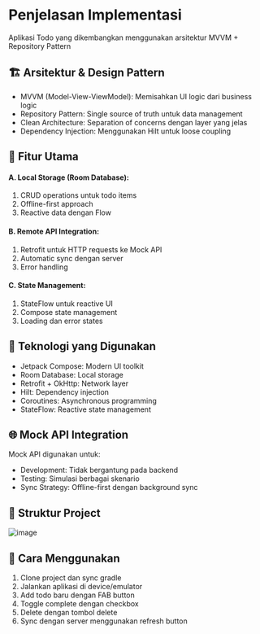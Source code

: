 # Penjelasan Implementasi
Aplikasi Todo yang dikembangkan menggunakan arsitektur MVVM + Repository Pattern

## 🏗️ Arsitektur & Design Pattern
- MVVM (Model-View-ViewModel): Memisahkan UI logic dari business logic
- Repository Pattern: Single source of truth untuk data management
- Clean Architecture: Separation of concerns dengan layer yang jelas
- Dependency Injection: Menggunakan Hilt untuk loose coupling

## 📱 Fitur Utama

#### A. Local Storage (Room Database):
1. CRUD operations untuk todo items
2. Offline-first approach
3. Reactive data dengan Flow

#### B. Remote API Integration:
1. Retrofit untuk HTTP requests ke Mock API
2. Automatic sync dengan server
3. Error handling

#### C. State Management:
1. StateFlow untuk reactive UI
2. Compose state management
3. Loading dan error states

## 🔧 Teknologi yang Digunakan
- Jetpack Compose: Modern UI toolkit
- Room Database: Local storage
- Retrofit + OkHttp: Network layer
- Hilt: Dependency injection
- Coroutines: Asynchronous programming
- StateFlow: Reactive state management

## 🌐 Mock API Integration
Mock API digunakan untuk:
- Development: Tidak bergantung pada backend
- Testing: Simulasi berbagai skenario
- Sync Strategy: Offline-first dengan background sync

## 📂 Struktur Project
![image](https://github.com/user-attachments/assets/66268801-4ff8-43b4-8b11-f7aad5bf76e5)


## 🚀 Cara Menggunakan
1. Clone project dan sync gradle
2. Jalankan aplikasi di device/emulator
3. Add todo baru dengan FAB button
4. Toggle complete dengan checkbox
5. Delete dengan tombol delete
6. Sync dengan server menggunakan refresh button
